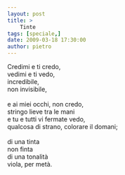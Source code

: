 ```yaml
---
layout: post
title: >
    Tinte
tags: [speciale,]
date: 2009-03-18 17:30:00
author: pietro
---
```

Credimi e ti credo,<br/>vedimi e ti vedo,<br/>incredibile,<br/>non invisibile,<br/><br/>e ai miei occhi, non credo,<br/>stringo lieve tra le mani<br/>e tu e tutti vi fermate vedo,<br/>qualcosa di strano, colorare il domani;<br/><br/>di una tinta<br/>non finta<br/>di una tonalità<br/>viola, per metà.
